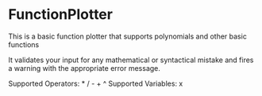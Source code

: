 # FunctionPlotter
This is a basic function plotter that supports polynomials and other basic functions

It validates your input for any mathematical or syntactical mistake 
and fires a warning with the appropriate error message.

Supported Operators: * / - + ^
Supported Variables: x
